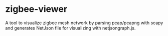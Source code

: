 # zigbee-viewer
A tool to visualize zigbee mesh network by parsing pcap/pcapng with scapy and generates NetJson file for visualizing with netjsongraph.js.

